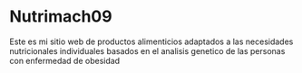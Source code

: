 # Nutrimach09
Este es mi sitio web de productos alimenticios adaptados a las necesidades nutricionales individuales basados en el analisis genetico de las personas con enfermedad de obesidad
